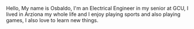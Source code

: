 Hello, My name is Osbaldo, I'm an Electrical Engineer in my senior at GCU, I lived in Arziona my whole life and I enjoy playing sports and also playing games, I also love to learn new things. 
